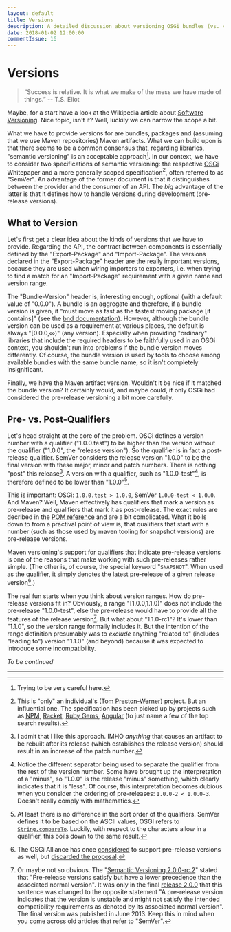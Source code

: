 ```yaml
---
layout: default
title: Versions
description: A detailed discussion about versioning OSGi bundles (vs. versioning Maven artifacts).
date: 2018-01-02 12:00:00
commentIssue: 16
---
```


# Versions

> “Success is relative. It is what we make of the mess we have made of things.”
> -- T.S. Eliot

Maybe, for a start have a look at the Wikipedia article about
[Software Versioning](https://en.wikipedia.org/wiki/Software_versioning).
Nice topic, isn't it? Well, luckily we can narrow the scope a bit.

What we have to provide versions for are bundles, packages and (assuming that
we use Maven repositories) Maven artifacts. What we can build upon is that there
seems to be a common consensus that, regarding libraries, "semantic versioning"
is an acceptable approach[^careful]. In our context, we have to consider
two specifications of semantic versioning: the respective 
[OSGi Whitepaper](https://www.osgi.org/wp-content/uploads/SemanticVersioning.pdf)
and a [more generally scoped specification](https://semver.org/)[^indiv], often
referred to as "SemVer". An advantage of the former document is that it
distinguishes between the provider and the consumer of an API. The *big* advantage
of the latter is that it defines how to handle versions during development
(pre-release versions).

[^careful]: Trying to be very careful here.

[^indiv]: This is "only" an individual's 
	([Tom Preston-Werner](http://tom.preston-werner.com/)) project. But an
	influential one. The specification has been picked up by projects such as 
	[NPM](https://docs.npmjs.com/getting-started/semantic-versioning),
	[Racket](https://docs.racket-lang.org/semver/index.html),
	[Ruby Gems](http://guides.rubygems.org/patterns/#semantic-versioning),
	[Angular](http://angularjs.blogspot.de/2016/10/versioning-and-releasing-angular.html)
	(to just name a few of the top search results).

## What to Version

Let's first get a clear idea about the kinds of versions that we have to provide. 
Regarding the API, the contract between components is essentially defined by
the "Export-Package" and "Import-Package". The versions declared in the
"Export-Package" header are the really important versions, because they are
used when wiring importers to exporters, i.e. when trying to find a match
for an "Import-Package" requirement with a given name and version range.

The "Bundle-Version" header is, interesting enough, optional (with a default
value of "0.0.0"). A bundle is an aggregate and therefore, if a bundle version
is given, it "must move as fast as the fastest moving package [it contains]" 
(see the [bnd documentation](http://bnd.bndtools.org/chapters/170-versioning.html)).
However, although the bundle version can be used as a requirement at various
places, the default is always "[0.0.0,&infin;)" (any version). Especially
when providing "ordinary" libraries that include the required headers to 
be faithfully used in an OSGi context, you shouldn't run into problems if 
the bundle version moves differently. Of course, the bundle version is used
by tools to choose among available bundles with the same bundle name, so
it isn't completely insignificant.

Finally, we have the Maven artifact version. Wouldn't it be nice if it matched
the bundle version? It certainly would, and maybe could, if only OSGi
had considered the pre-release versioning a bit more carefully.

## Pre- vs. Post-Qualifiers

Let's head straight at the core of the problem. OSGi defines a version number
with a qualifier ("1.0.0.test") to be higher than the version without the
qualifier ("1.0.0", the "release version"). So the qualifier is in fact a 
post-release qualifier. SemVer considers the release version 
"1.0.0" to be the final version with these major, minor and patch numbers. 
There is nothing "post" this release[^like]. A version with a qualifier, such as
"1.0.0-test"[^notice], is therefore defined to be lower than "1.0.0"[^qorder]. 

[^like]: I admit that I like this approach. IMHO *anything* that causes an artifact
	to be rebuilt after its release (which establishes the release version)
	should result in an increase of the patch number. 

This is important: OSGi: `1.0.0.test > 1.0.0`, SemVer `1.0.0-test < 1.0.0`. And Maven?
Well, Maven effectively has qualifiers that mark a version as pre-release and 
qualifiers that mark it as post-release. The exact rules are decribed in the
[POM reference](https://maven.apache.org/pom.html#Version_Order_Specification)
and are a bit complicated. What it boils down to from a practival point of view is,
that qualifiers that start with a number (such as those used by maven tooling for
snapshot versions) are pre-release versions.

Maven versioning's support for qualifiers that indicate pre-release versions 
is one of the reasons that make working with such pre-releases rather simple.
(The other is, of course, the special keyword "`SNAPSHOT`". When used as the qualifier, 
it simply denotes the latest pre-release of a given release version[^once].)

[^notice]: Notice the different separator being used to separate the qualifier
	from the rest of the version number. Some have brought up the interpretation
	of a "minus", so "1.0.0" is the release "minus" something, which clearly
	indicates that it is "less". Of course, this interpretation becomes dubious
	when you consider the ordering of pre-releases: `1.0.0-2 < 1.0.0-3`. Doesn't
	really comply with mathematics.

[^once]: The OSGi Alliance has once 
	[considered](http://web.archive.org/web/20130618191418/http://www.osgi.org/download/osgi-early-draft-2011-09.pdf)
	to support pre-release versions as well, but
	[discarded the proposal](http://blog.osgi.org/2012/03/)[^maybeBetter]. 

[^maybeBetter]: Maybe for the better, since it would have increased the mess.
	The attempt to define a version system that supports both pre- and
	post-release qualifiers (the use of "`.`" vs. "`-`" came in quite handy)
	made things rather complicated.

[^qorder]: At least there is no difference in the sort order of the qualifiers.
	SemVer defines it to be based on the ASCII values, OSGI refers to
	[`String.compareTo`](https://docs.oracle.com/javase/8/docs/api/java/lang/String.html#compareTo-java.lang.String-).
	Luckily, with respect to the characters allow in a qualifier, this boils down
	to the same result.

The real fun starts when you think about version ranges. How do pre-release
versions fit in? Obviously, a range "[1.0.0,1.1.0)" does not include the
pre-release "1.0.0-test", else the pre-release would have to provide
all the features of the release version[^orNot]. But what about 
"1.1.0-rc1"? It's lower than "1.1.0", so the version range formally
includes it. But the intention of the range definition presumably was to
*exclude* anything "related to" (includes "leading to") version "1.1.0" 
(and beyond) because it was expected to introduce some incompatibility.

[^orNot]: Or maybe not so obvious. The 
	"[Semantic Versioning 2.0.0-rc.2](https://semver.org/spec/v2.0.0-rc.2.html)"
	stated that "Pre-release versions satisfy but have a lower precedence than 
	the associated normal version". It was only in the final 
	[release 2.0.0](https://semver.org/spec/v2.0.0.html) that
	this sentence was changed to the opposite statement "A pre-release version 
	indicates that the version is unstable and might not satisfy the intended 
	compatibility requirements as denoted by its associated normal version".
	The final version was published in June 2013. Keep this in mind when you
	come across old articles that refer to "SemVer".

*To be continued*

---

